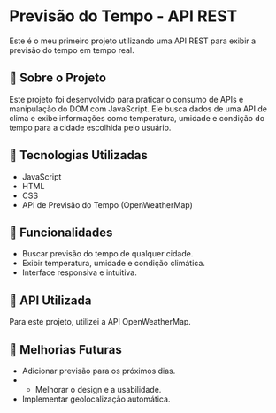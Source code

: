 # Previsão do Tempo - API REST

Este é o meu primeiro projeto utilizando uma API REST para exibir a previsão do tempo em tempo real.

## 📌 Sobre o Projeto

Este projeto foi desenvolvido para praticar o consumo de APIs e manipulação do DOM com JavaScript. Ele busca dados de uma API de clima e exibe informações como temperatura, umidade e condição do tempo para a cidade escolhida pelo usuário.

## 🚀 Tecnologias Utilizadas

- JavaScript
- HTML
- CSS
- API de Previsão do Tempo (OpenWeatherMap)

## 🎯 Funcionalidades

- Buscar previsão do tempo de qualquer cidade.
- Exibir temperatura, umidade e condição climática.
- Interface responsiva e intuitiva.
## 🔗 API Utilizada
Para este projeto, utilizei a API OpenWeatherMap. 

## 📌 Melhorias Futuras
- Adicionar previsão para os próximos dias.
- - Melhorar o design e a usabilidade.
- Implementar geolocalização automática.
